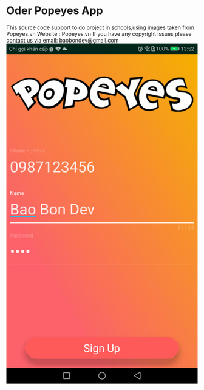 # Oder Popeyes App
This source code support to do project in schools,using images taken from Popeyes.vn
Website : Popeyes.vn
If you have any copyright issues please contact us via email: baobondev@gmail.com
![alt text](https://raw.githubusercontent.com/baobon/AndroidApp_Oder_Popeyes/master/readme/login.png)
